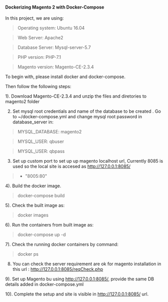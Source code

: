 #### Dockerizing Magento 2 with Docker-Compose

In this project, we are using:

> Operating system: Ubuntu 16.04

> Web Server: Apache2

> Database Server: Mysql-server-5.7

> PHP version: PHP-7.1

> Magento version: Magento-CE-2.3.4

To begin with, please install docker and docker-compose. 

Then follow the following steps:

1). Download Magento-CE-2.3.4 and unzip the files and diretories to magento2 folder 


2) Set mysql root credentials and name of the database to be created . Go to ~/docker-compose.yml and change mysql root password in database_server in:

>  MYSQL_DATABASE: magento2

>  MYSQL_USER: qbuser

>  MYSQL_USER: qbpass

3) Set up custom port to set up up magento localhost url, Currently 8085 is used so the local site is accesed as http://127.0.0.1:8085/
>   - "8005:80"

4). Build the docker image.

> docker-compose build

5). Check the built image as:

> docker images

6). Run the containers from built image as:

> docker-compose up -d

7). Check the running docker containers by command:

> docker ps

8) You can check the server requirement are ok for magento installation in this url : http://127.0.0.1:8085/reqCheck.php

9). Set up Magento bu using http://127.0.0.1:8085/, provide the same DB details added in docker-compose.yml

10). Complete the setup and site is visible in http://127.0.0.1:8085/ url.

